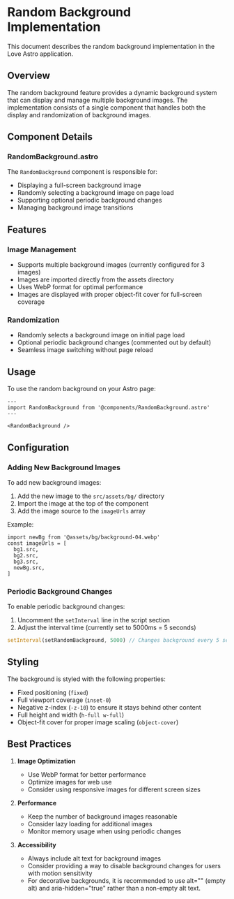 # Random Background Implementation

This document describes the random background implementation in the Love Astro application.

## Overview

The random background feature provides a dynamic background system that can display and manage multiple background images. The implementation consists of a single component that handles both the display and randomization of background images.

## Component Details

### RandomBackground.astro

The `RandomBackground` component is responsible for:

- Displaying a full-screen background image
- Randomly selecting a background image on page load
- Supporting optional periodic background changes
- Managing background image transitions

## Features

### Image Management

- Supports multiple background images (currently configured for 3 images)
- Images are imported directly from the assets directory
- Uses WebP format for optimal performance
- Images are displayed with proper object-fit cover for full-screen coverage

### Randomization

- Randomly selects a background image on initial page load
- Optional periodic background changes (commented out by default)
- Seamless image switching without page reload

## Usage

To use the random background on your Astro page:

```astro
---
import RandomBackground from '@components/RandomBackground.astro'
---

<RandomBackground />
```

## Configuration

### Adding New Background Images

To add new background images:

1. Add the new image to the `src/assets/bg/` directory
2. Import the image at the top of the component
3. Add the image source to the `imageUrls` array

Example:

```astro
import newBg from '@assets/bg/background-04.webp'
const imageUrls = [
  bg1.src,
  bg2.src,
  bg3.src,
  newBg.src,
]
```

### Periodic Background Changes

To enable periodic background changes:

1. Uncomment the `setInterval` line in the script section
2. Adjust the interval time (currently set to 5000ms = 5 seconds)

```javascript
setInterval(setRandomBackground, 5000) // Changes background every 5 seconds
```

## Styling

The background is styled with the following properties:

- Fixed positioning (`fixed`)
- Full viewport coverage (`inset-0`)
- Negative z-index (`-z-10`) to ensure it stays behind other content
- Full height and width (`h-full w-full`)
- Object-fit cover for proper image scaling (`object-cover`)

## Best Practices

1. **Image Optimization**

   - Use WebP format for better performance
   - Optimize images for web use
   - Consider using responsive images for different screen sizes

2. **Performance**

   - Keep the number of background images reasonable
   - Consider lazy loading for additional images
   - Monitor memory usage when using periodic changes

3. **Accessibility**
   - Always include alt text for background images
   - Consider providing a way to disable background changes for users with motion sensitivity
   - For decorative backgrounds, it is recommended to use alt="" (empty alt) and aria-hidden="true" rather than a non-empty alt text.
